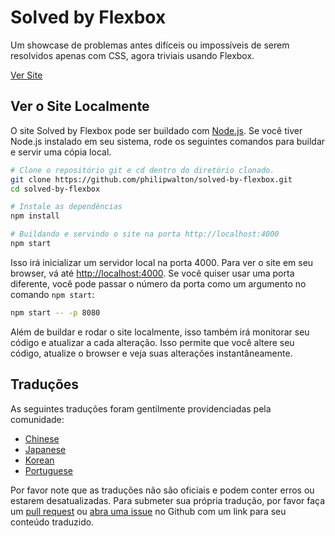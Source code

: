 # Solved by Flexbox

Um showcase de problemas antes difíceis ou impossíveis de serem resolvidos apenas com CSS, agora triviais usando Flexbox.

[Ver Site](https://philipwalton.github.io/solved-by-flexbox/)

## Ver o Site Localmente

O site Solved by Flexbox pode ser buildado com [Node.js](http://nodejs.org/). Se você tiver Node.js instalado em seu sistema, rode os seguintes comandos para buildar e servir uma cópia local.

```sh
# Clone o repositório git e cd dentro do diretório clonado.
git clone https://github.com/philipwalton/solved-by-flexbox.git
cd solved-by-flexbox

# Instale as dependências
npm install

# Buildando e servindo o site na porta http://localhost:4000
npm start
```

Isso irá inicializar um servidor local na porta 4000. Para ver o site em seu browser, vá até  [http://localhost:4000](http://localhost:4000). Se você quiser usar uma porta diferente, você pode passar o número da porta como um argumento no comando `npm start`:

```sh
npm start -- -p 8080
```

Além de buildar e rodar o site localmente, isso também irá monitorar seu código e atualizar a cada alteração. Isso permite que você altere seu código, atualize o browser e veja suas alterações instantâneamente.

## Traduções

As seguintes traduções foram gentilmente providenciadas pela comunidade:

* [Chinese](https://hufan-akari.github.io/solved-by-flexbox/)
* [Japanese](http://hashrock.github.io/solved-by-flexbox-ja/)
* [Korean](https://hyunseob.github.io/solved-by-flexbox-kr/)
* [Portuguese](https://diemoritat.github.io/solved-by-flexbox-ptbr/)

Por favor note que as traduções não são oficiais e podem conter erros ou estarem desatualizadas. Para submeter sua própria tradução, por favor faça um [pull request](https://github.com/philipwalton/solved-by-flexbox/pull/new/master) ou [abra uma issue](https://github.com/philipwalton/solved-by-flexbox/issues/new) no Github com um link para seu conteúdo traduzido.
